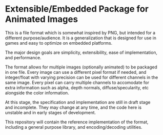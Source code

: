 # Extensible/Embedded Package for Animated Images

This is a file format which is somewhat inspired by PNG, but intended
for a different purpose/audience. It is a generalization that is
designed for use in games and easy to optimize on embedded platforms.

The major design goals are simplicity, extensibility, ease of
implementation, and performance.

The format allows for multiple images (optionally animated) to be
packaged in one file. Every image can use a different pixel format if
needed, and integer/float with varying precision can be used for
different channels in the same image. Every pixel can carry multiple
channels to accomodate for extra information such as alpha, depth
normals, diffuse/specularity, etc alongside the color information.

At this stage, the specification and implementation are still in draft
stage and incomplete. They may change at any time, and the code here is
unstable and in early stages of development.

This repository will contain the reference implementation of the format,
including a general purpose library, and encoding/decoding utilities.
